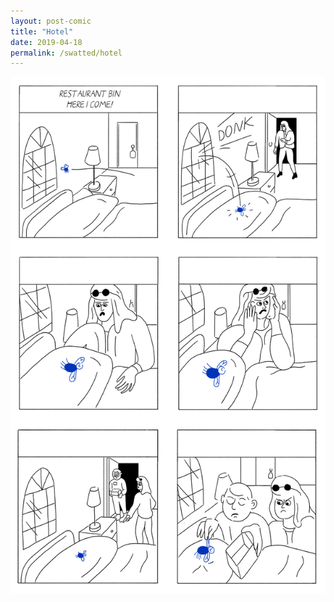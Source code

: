 ```yaml
---
layout: post-comic
title: "Hotel"
date: 2019-04-18
permalink: /swatted/hotel
---
```

![](../assets/images/hotel.png)
